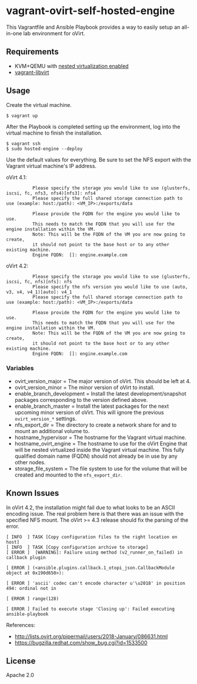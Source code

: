 # vagrant-ovirt-self-hosted-engine

This Vagrantfile and Ansible Playbook provides a way to easily setup an all-in-one lab environment for oVirt.

## Requirements

* KVM+QEMU with [nested virtualization enabled](https://github.com/ekultails/rootpages/blob/master/src/virtualization.rst#nested-virtualization)
* [vagrant-libvirt](https://github.com/vagrant-libvirt/vagrant-libvirt)

## Usage

Create the virtual machine.

```
$ vagrant up
```

After the Playbook is completed setting up the environment, log into the virtual machine to finish the installation.

```
$ vagrant ssh
$ sudo hosted-engine --deploy
```

Use the default values for everything. Be sure to set the NFS export with the Vagrant virtual machine's IP address.

oVirt 4.1:
```
          Please specify the storage you would like to use (glusterfs, iscsi, fc, nfs3, nfs4)[nfs3]: nfs4
          Please specify the full shared storage connection path to use (example: host:/path): <VM_IP>:/exports/data
```
```
          Please provide the FQDN for the engine you would like to use.
          This needs to match the FQDN that you will use for the engine installation within the VM.
          Note: This will be the FQDN of the VM you are now going to create,
          it should not point to the base host or to any other existing machine.
          Engine FQDN:  []: engine.example.com
```

oVirt 4.2:

```
          Please specify the storage you would like to use (glusterfs, iscsi, fc, nfs)[nfs]: nfs
          Please specify the nfs version you would like to use (auto, v3, v4, v4_1)[auto]: v4_1
          Please specify the full shared storage connection path to use (example: host:/path): <VM_IP>:/exports/data
```
```
          Please provide the FQDN for the engine you would like to use.
          This needs to match the FQDN that you will use for the engine installation within the VM.
          Note: This will be the FQDN of the VM you are now going to create,
          it should not point to the base host or to any other existing machine.
          Engine FQDN:  []: engine.example.com
```

### Variables

* ovirt_version_major = The major version of oVirt. This should be left at 4.
* ovirt_version_minor = The minor version of oVirt to install.
* enable_branch_development = Install the latest development/snapshot packages corresponding to the version defined above.
* enable_branch_master = Install the latest packages for the next upcoming minor version of oVirt. This will ignore the previous `ovirt_version_*` settings.
* nfs_export_dir = The directory to create a network share for and to mount an additional volume to.
* hostname_hypervisor = The hostname for the Vagrant virtual machine.
* hostname_ovirt_engine = The hostname to use for the oVirt Engine that will be nested virtualized inside the Vagrant virtual machine. This fully qualified domain name (FQDN) should not already be in use by any other nodes.
* storage_file_system = The file system to use for the volume that will be created and mounted to the `nfs_export_dir`.

## Known Issues

In oVirt 4.2, the installation might fail due to what looks to be an ASCII encoding issue. The real problem here is that there was an issue with the specified NFS mount. The oVirt >= 4.3 release should fix the parsing of the error.

```
[ INFO  ] TASK [Copy configuration files to the right location on host]                                                                   
[ INFO  ] TASK [Copy configuration archive to storage]
[ ERROR ]  [WARNING]: Failure using method (v2_runner_on_failed) in callback plugin                                                       

[ ERROR ] (<ansible.plugins.callback.1_otopi_json.CallbackModule object at 0x190d650>):                                                   

[ ERROR ] 'ascii' codec can't encode character u'\u2018' in position 494: ordinal not in                                                  

[ ERROR ] range(128)

[ ERROR ] Failed to execute stage 'Closing up': Failed executing ansible-playbook
```

References:

* http://lists.ovirt.org/pipermail/users/2018-January/086631.html
* https://bugzilla.redhat.com/show_bug.cgi?id=1533500

## License

Apache 2.0
